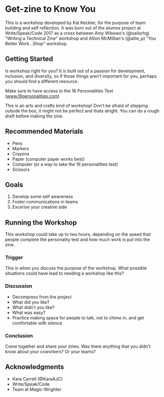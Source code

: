 # Get-zine to Know You

This is a workshop developed by Kal Keckler, for the purpose of team building and self reflection. It was born out of the alumnx project at Write/Speak/Code 2017 as a cross between Amy Wibowo's (@sailorhg) "Writing a Technical Zine" workshop and Allion McMillian's (@allie_p) "You Better Work...Shop" workshop. 

## Getting Started

Is workshop right for you? It is built out of a passion for development, inclusion, and diversity, so if those things aren't important for you, perhaps you should find a different resource.

Make sure to have access to the 16 Personalities Test  (www.16personalities.com)

This is an arts and crafts kind of workshop! Don't be afraid of stepping outside the box, it might not be perfect and thats alright. You can do a rough draft before making the zine. 

## Recommended Materials

- Pens
- Markers
- Crayons
- Paper (computer paper works best)
- Computer (or a way to take the 16 personalities test)
- Scissors

## Goals

1) Develop some self awareness
2) Foster communications in teams
3) Excerise your creative side


## Running the Workshop

This workshop could take up to two hours, depending on the speed that people complete the personality test and how much work is put into the zine.

### Trigger

This is when you discuss the purpose of the workshop. What possible situations could have lead to needing a workshop like this?

### Discussion

- Decompress from the project
- What did you like?
- What didn't you like?
- What was easy?
- Practice making space for people to talk, not to chime in, and get comfortable with silence

### Conclusion

Come together and share your zines. Was there anything that you didn't know about your coworkers? Or your teams? 

## Acknowledgments

* Kara Carrell (@KaraAJC)
* Write/Speak/Code
* Team at Magic-Wrighter
